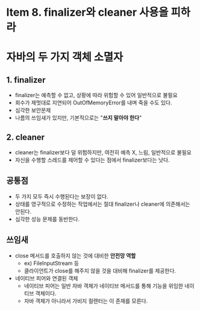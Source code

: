 # Item 8. finalizer와 cleaner 사용을 피하라


# 자바의 두 가지 객체 소멸자 
## 1. finalizer
- finalizer는 예측할 수 없고, 상황에 따라 위험할 수 있어 일반적으로 불필요
- 회수가 제멋대로 지연되어 OutOfMemoryError를 내며 죽을 수도 있다. 
- 심각한 보안문제
- 나름의 쓰임새가 있지만, 기본적으로는 "**쓰지 말아야 한다**"


## 2. cleaner 
- cleaner는 finalizer보다 덜 위험하지만, 여전히 예측 X, 느림, 일반적으로 불필요
- 자신을 수행할 스레드를 제어할 수 있다는 점에서 finalizer보다는 낫다.

## 공통점
- 두 가지 모두 즉시 수행된다는 보장이 없다. 
- 상태를 영구적으로 수정하는 작업에서는 절대 finalizer나 cleaner에 의존해서는 안된다. 
- 심각한 성능 문제를 동반한다.  

## 쓰임새
- close 메서드를 호출하지 않는 것에 대비한 **안전망 역할**
    - ex) FileInputStream 등
    - 클라이언트가 close를 해주지 않을 것을 대비해 finalizer를 제공한다. 
- 네이티브 피어와 연결된 객체
    - 네이티브 피어는 일반 자바 객체가 네이티브 메서드를 통해 기능을 위임한 네이티브 객체이다.
    - 자바 객체가 아니라서 가비지 컬렌터는 이 존재를 모른다. 
